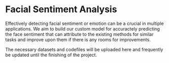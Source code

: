 # Facial Sentiment Analysis
Effectively detecting facial sentiment or emotion can be a crucial in multiple applications. We aim to build our custom model for accuractely predicting the face sentiment
that can attribute to the existing methods for similar tasks and improve upon them if there is any rooms for improvements. 

The necessary datasets and codefiles will be uploaded here and frequently be updated until the finishing of the project. 
